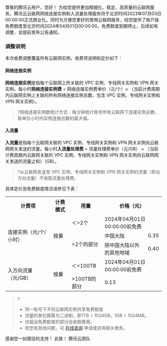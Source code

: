 尊敬的腾讯云用户，您好！
为给您提供更加精细化、稳定、高质量的云联网服务，腾讯云云联网网络连接实例和入流量处理服务将于北京时间2023年07月03日00:00:00正式商业化。同时为方便您更好的使用云联网服务，给您提供了账户级免费额度至北京时间2024年04月01日00:00:00。免费额度到期停止，后续如有调整，会提前发布公告通知。

### 调整说明
本次收费调整覆盖所有云联网实例，收费项说明和定价如下：

#### 网络连接实例
**网络连接实例**是指每个云联网上所关联的 VPC 实例、专线网关实例和 VPN 网关实例。每小时**网络连接实例费** = 网络连接实例费单价（元/个）× （当前计费周期内云联网实例上关联的所有网络连接实例总数，包含 VPC 实例、专线网关实例和 VPN 网关实例）。
>?网络连接实例数统计方式：每分钟统计账号所有云联网下连接实例总数，取单位小时内实例连接总数的最大值。
>

#### 入流量
**入流量**是指每个云联网关联的 VPC 实例、专线网关实例和 VPN 网关实例向云联网网关发送的流量。每小时**入流量处理费** = 流量处理费单价（元/GB） × （当前计费周期内云联网关联的 VPC 实例、专线网关实例和 VPN 网关实例向云联网网关发送的流量之和）（GB）。
>?从云联网发送至 VPC 实例、专线网关实例和 VPN 网关实例的流量（即出方向流量）不收取流量处理费。
>

具体定价及免费额度情况请参见下表：
<table>
<tr>
<th>计费项</th>
<th>计费模式</th>
<th>用量</th>
<th style="text-align:center"  colspan=3>价格（元）</th>
</tr>
<tr>
<td rowspan=3>连接实例（元/个/小时）
</td>
<td rowspan=3>按量</td>
<td>＜=2个</td>
<td colspan=2>2024年04月01日 00:00:00前免费</td>
</tr>
<tr>
<td rowspan=2>>2个的部分</td>
<td>中国大陆</td>
<td>0.35</td>
</tr>
<tr>
<td>除中国大陆以外的其他地域</td>
<td>0.40</td>
</tr>
<tr>
<td rowspan=2>入方向流量（元/GB）</td>
<td rowspan=2>按量</td>
<td>＜=100TB</td>
<td colspan=2>2024年04月01日00:00:00前免费</td>
</tr>
<tr>
<td>>100TB的部分</td>
<td colspan=2>0.13</td>
</tr>
</table>

>?
>- 同一账号下不同云联网实例共享免费额度
>- 流量的单位换算为二进制，即1TB = 1024GB，1GB = 1024MB。
>- 仅超出免费额度的部分会收取费用。
>- 若您有其他问题，可 [在线咨询](https://cloud.tencent.com/online-service?from=doc_216) 申请或咨询相关商务。
>


感谢您一如既往的支持！
此致！
腾讯云团队

